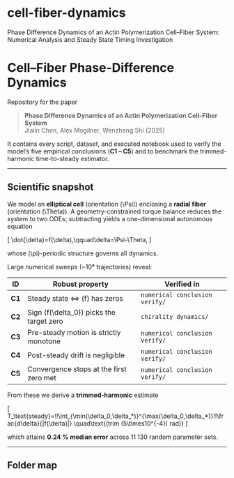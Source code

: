 # cell-fiber-dynamics
Phase Difference Dynamics of an Actin Polymerization Cell–Fiber System: Numerical Analysis and Steady State Timing Investigation

# Cell–Fiber Phase-Difference Dynamics

Repository for the paper

> **Phase Difference Dynamics of an Actin Polymerization Cell–Fiber System**  
> Jialin Chen, Alex Mogilner, Wenzheng Shi (2025)

It contains every script, dataset, and executed notebook used to verify
the model’s five empirical conclusions (**C1 – C5**) and to benchmark the
trimmed-harmonic time-to-steady estimator.

---

## Scientific snapshot

We model an **elliptical cell** (orientation \(\Psi\)) enclosing a **radial
fiber** (orientation \(\Theta\)).  A geometry-constrained torque balance
reduces the system to two ODEs; subtracting yields a one-dimensional
autonomous equation

\[
\dot{\delta}=f(\delta),\qquad\delta=\Psi-\Theta,
\]

whose \(\pi\)-periodic structure governs all dynamics.

Large numerical sweeps (~10⁴ trajectories) reveal:

| ID | Robust property | Verified in |
|----|-----------------|-------------|
| **C1** | Steady state ⇔ \(f\) has zeros | `numerical conclusion verify/` |
| **C2** | Sign \(f(\delta_0)\) picks the target zero | `chirality dynamics/` |
| **C3** | Pre-steady motion is strictly monotone | `numerical conclusion verify/` |
| **C4** | Post-steady drift is negligible | `numerical conclusion verify/` |
| **C5** | Convergence stops at the first zero met | `numerical conclusion verify/` |

From these we derive a **trimmed-harmonic** estimate

\[
T_\text{steady}=\!\!\int_{\min(\delta_0,\delta_\*)}^{\max(\delta_0,\delta_\*)}\!\!\frac{d\delta}{|f(\delta)|}
\quad\text{(trim \(5\times10^{-4}\) rad)}
\]

which attains **0.24 % median error** across 11 130 random parameter sets.

---

## Folder map

